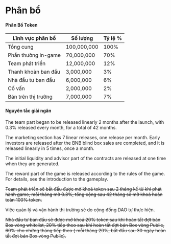 # Phân bổ

#### **Phân Bổ Token**

| Lĩnh vực phân bổ    | Số lượng    | Tỷ lệ % |
| ------------------- | ----------- | ------- |
| Tổng cung           | 100,000,000 | 100%    |
| Phần thưởng in-game | 70,000,000  | 70%     |
| Team phát triển     | 12,000,000  | 12%     |
| Thanh khoản ban đầu | 3,000,000   | 3%      |
| Nhà đầu tư ban đầu  | 6,000,000   | 6%      |
| Cố vấn              | 2,000,000   | 2%      |
| Bán trên thị trường | 7,000,000   | 7%      |

#### **Nguyên tắc giải ngân**

The team part began to be released linearly 2 months after the launch, with 0.3% released every month, for a total of 42 months.&#x20;

The marketing section has 7 linear releases, one release per month. Early investors are released after the BNB blind box sales are completed, and it is released linearly in 5 times, once a month.&#x20;

The initial liquidity and advisor part of the contracts are released at one time when they are generated.

&#x20;The reward part of the game is released according to the rules of the game. For details, see the introduction to the gameplay.

~~Team phát triển sẽ bắt đầu được mở khoá token sau 2 tháng kể từ khi phát hành game, mỗi tháng mở 0.3%, tổng cộng sau 42 tháng sẽ mở khoá hoàn toàn 100% token.~~

~~Việc quản lý và vận hành thị trường sẽ do cộng đồng DAO tự thực hiện.~~

~~Nhà đầu tư ban đầu sẽ được mở khoá 20% token sau khi hoàn tất đợt bán Box vòng whitelist, 20% tiếp theo sau khi hoàn tất đợt bán Box vòng Public, 60% cho những tháng tiếp theo ( mỗi tháng 20%, bắt đầu sau 30 ngày hoàn tất đợt bán Box vòng Public).~~
